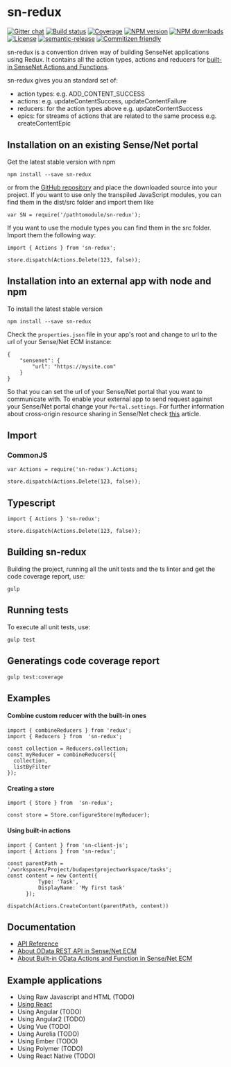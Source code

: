 # sn-redux

[![Gitter chat](https://img.shields.io/gitter/room/SenseNet/sn-redux.svg?style=flat)](https://gitter.im/SenseNet/sn-redux)
[![Build status](https://img.shields.io/travis/SenseNet/sn-redux.svg?style=flat)](https://travis-ci.org/SenseNet/sn-redux)
[![Coverage](https://img.shields.io/codecov/c/github/SenseNet/sn-redux.svg?style=flat)](https://codecov.io/gh/SenseNet/sn-redux)
[![NPM version](https://img.shields.io/npm/v/sn-redux.svg?style=flat)](https://www.npmjs.com/package/sn-redux)
[![NPM downloads](https://img.shields.io/npm/dt/sn-redux.svg?style=flat)](https://www.npmjs.com/package/sn-redux)
[![License](https://img.shields.io/github/license/SenseNet/sn-redux.svg?style=flat)](https://github.com/SenseNet/sn-redux/LICENSE.txt)
[![semantic-release](https://img.shields.io/badge/%20%20%F0%9F%93%A6%F0%9F%9A%80-semantic--release-e10079.svg?style=flat)](https://github.com/semantic-release/semantic-release)
[![Commitizen friendly](https://img.shields.io/badge/commitizen-friendly-brightgreen.svg?style=flat)](http://commitizen.github.io/cz-cli/)

sn-redux is a convention driven way of building SenseNet applications using Redux. It contains all the action types, actions and reducers for [built-in SenseNet Actions 
and Functions](http://wiki.sensenet.com/Built-in_OData_actions_and_functions).

sn-redux gives you an standard set of:

* action types: e.g. ADD_CONTENT_SUCCESS
* actions: e.g. updateContentSuccess, updateContentFailure
* reducers: for the action types above e.g. updateContentSuccess
* epics: for streams of actions that are related to the same process e.g. createContentEpic

## Installation on an existing Sense/Net portal

Get the latest stable version with npm

```
npm install --save sn-redux
```

or from the [GitHub repository](https://github.com/SenseNet/sn-redux) and place the downloaded source into your project. If you want to use only the transpiled JavaScript
modules, you can find them in the dist/src folder and import them like

```
var SN = require('/pathtomodule/sn-redux');
```

If you want to use the module types you can find them in the src folder. Import them the following way:

```
import { Actions } from 'sn-redux';

store.dispatch(Actions.Delete(123, false));
```

## Installation into an external app with node and npm

To install the latest stable version

```
npm install --save sn-redux
```

Check the ```properties.json``` file in your app's root and change to url to the url of your Sense/Net ECM instance:

```
{
    "sensenet": {
        "url": "https://mysite.com"
    }
}
```

So that you can set the url of your Sense/Net portal that you want to communicate with. To enable your external app to send request against your Sense/Net portal change
your ```Portal.settings```. For further information about cross-origin resource sharing in Sense/Net check [this](http://wiki.sensenet.com/Cross-origin_resource_sharing#Origin_check)
article.

## Import

### CommonJS

```
var Actions = require('sn-redux').Actions;

store.dispatch(Actions.Delete(123, false));
```

## Typescript

```
import { Actions } 'sn-redux';

store.dispatch(Actions.Delete(123, false));
```

## Building sn-redux

Building the project, running all the unit tests and the ts linter and get the code coverage report, use:

```
gulp
```

## Running tests

To execute all unit tests, use:

```
gulp test
```

## Generatings code coverage report

```
gulp test:coverage
```

## Examples

#### Combine custom reducer with the built-in ones

```
import { combineReducers } from 'redux';
import { Reducers } from  'sn-redux';

const collection = Reducers.collection;
const myReducer = combineReducers({
  collection,
  listByFilter
});

```

#### Creating a store

```
import { Store } from  'sn-redux';

const store = Store.configureStore(myReducer);
```

#### Using built-in actions

```
import { Content } from 'sn-client-js';
import { Actions } from 'sn-redux';

const parentPath = '/workspaces/Project/budapestprojectworkspace/tasks';
const content = new Content({
          Type: 'Task',
          DisplayName: 'My first task'
      });

dispatch(Actions.CreateContent(parentPath, content))
```

## Documentation

* [API Reference](http://download.sensenet.com/aniko/sn7/sn-redux)
* [About OData REST API in Sense/Net ECM](http://wiki.sensenet.com/OData_REST_API)
* [About Built-in OData Actions and Function in Sense/Net ECM](http://wiki.sensenet.com/Built-in_OData_actions_and_functions)

## Example applications
* Using Raw Javascript and HTML (TODO)
* [Using React](http://download.sensenet.com/aniko/sn7/examples/react/index.html)
* Using Angular (TODO)
* Using Angular2 (TODO)
* Using Vue (TODO)
* Using Aurelia (TODO)
* Using Ember (TODO)
* Using Polymer (TODO)
* Using React Native (TODO)
